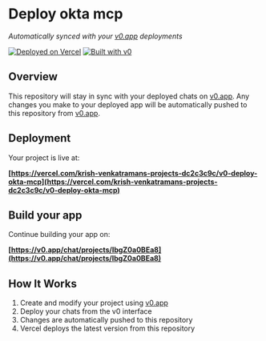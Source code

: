 # Deploy okta mcp

*Automatically synced with your [v0.app](https://v0.app) deployments*

[![Deployed on Vercel](https://img.shields.io/badge/Deployed%20on-Vercel-black?style=for-the-badge&logo=vercel)](https://vercel.com/krish-venkatramans-projects-dc2c3c9c/v0-deploy-okta-mcp)
[![Built with v0](https://img.shields.io/badge/Built%20with-v0.app-black?style=for-the-badge)](https://v0.app/chat/projects/IbgZ0a0BEa8)

## Overview

This repository will stay in sync with your deployed chats on [v0.app](https://v0.app).
Any changes you make to your deployed app will be automatically pushed to this repository from [v0.app](https://v0.app).

## Deployment

Your project is live at:

**[https://vercel.com/krish-venkatramans-projects-dc2c3c9c/v0-deploy-okta-mcp](https://vercel.com/krish-venkatramans-projects-dc2c3c9c/v0-deploy-okta-mcp)**

## Build your app

Continue building your app on:

**[https://v0.app/chat/projects/IbgZ0a0BEa8](https://v0.app/chat/projects/IbgZ0a0BEa8)**

## How It Works

1. Create and modify your project using [v0.app](https://v0.app)
2. Deploy your chats from the v0 interface
3. Changes are automatically pushed to this repository
4. Vercel deploys the latest version from this repository

